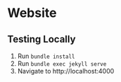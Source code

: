 # Website

## Testing Locally
1. Run `bundle install`
1. Run `bundle exec jekyll serve`
1. Navigate to http://localhost:4000

